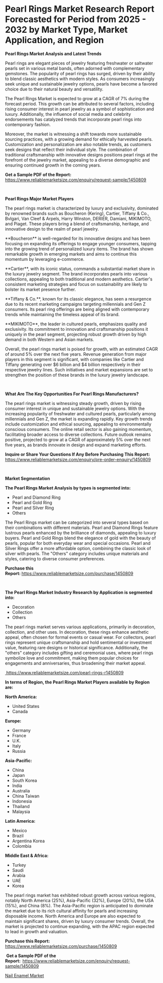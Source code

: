 <p><h1>Pearl Rings Market Research Report Forecasted for Period from 2025 -  2032 by Market Type, Market Application, and Region</h1></p><p><strong>Pearl Rings Market Analysis and Latest Trends</strong></p>
<p><p>Pearl rings are elegant pieces of jewelry featuring freshwater or saltwater pearls set in various metal bands, often adorned with complementary gemstones. The popularity of pearl rings has surged, driven by their ability to blend classic aesthetics with modern styles. As consumers increasingly seek unique and sustainable jewelry options, pearls have become a favored choice due to their natural beauty and versatility.</p><p>The Pearl Rings Market is expected to grow at a CAGR of 7% during the forecast period. This growth can be attributed to several factors, including rising consumer interest in pearl jewelry as a symbol of sophistication and luxury. Additionally, the influence of social media and celebrity endorsements has catalyzed trends that incorporate pearl rings into contemporary fashion.</p><p>Moreover, the market is witnessing a shift towards more sustainable sourcing practices, with a growing demand for ethically harvested pearls. Customization and personalization are also notable trends, as customers seek designs that reflect their individual style. The combination of traditional craftsmanship with innovative designs positions pearl rings at the forefront of the jewelry market, appealing to a diverse demographic and ensuring continued growth in the coming years.</p></p>
<p><strong>Get a Sample PDF of the Report:&nbsp;</strong> <a href="https://www.reliablemarketsize.com/enquiry/request-sample/1450809?utm_campaign=2363&utm_medium=2&utm_source=Github&utm_content=ia&utm_term=08022025&utm_id=pearl-rings">https://www.reliablemarketsize.com/enquiry/request-sample/1450809</a></p>
<p>&nbsp;</p>
<p><strong>Pearl Rings Major Market Players</strong></p>
<p><p>The pearl rings market is characterized by luxury and exclusivity, dominated by renowned brands such as Boucheron (Kering), Cartier, Tiffany & Co., Bvlgari, Van Cleef & Arpels, Harry Winston, DERIÉR, Damiani, MIKIMOTO, and Piaget. These players bring a blend of craftsmanship, heritage, and innovative design to the realm of pearl jewelry.</p><p>**Boucheron** is well-regarded for its innovative designs and has been focusing on expanding its offerings to engage younger consumers, tapping into the growing trend of personalized luxury items. The brand has shown remarkable growth in emerging markets and aims to continue this momentum by leveraging e-commerce.</p><p>**Cartier**, with its iconic status, commands a substantial market share in the luxury jewelry segment. The brand incorporates pearls into various collections, appealing to both traditional and modern aesthetics. Cartier's consistent marketing strategies and focus on sustainability are likely to bolster its market presence further.</p><p>**Tiffany & Co.**, known for its classic elegance, has seen a resurgence due to its recent marketing campaigns targeting millennials and Gen Z consumers. Its pearl ring offerings are being aligned with contemporary trends while maintaining the timeless appeal of its brand.</p><p>**MIKIMOTO**, the leader in cultured pearls, emphasizes quality and exclusivity. Its commitment to innovation and craftsmanship positions it uniquely in the pearl segment, projecting robust growth driven by high demand in both Western and Asian markets.</p><p>Overall, the pearl rings market is poised for growth, with an estimated CAGR of around 5% over the next five years. Revenue generation from major players in this segment is significant, with companies like Cartier and Tiffany generating over $6 billion and $4 billion respectively in their respective jewelry lines. Such initiatives and market expansions are set to strengthen the position of these brands in the luxury jewelry landscape.</p></p>
<p>&nbsp;</p>
<p><strong>What Are The Key Opportunities For Pearl Rings Manufacturers?</strong></p>
<p><p>The pearl rings market is witnessing steady growth, driven by rising consumer interest in unique and sustainable jewelry options. With the increasing popularity of freshwater and cultured pearls, particularly among millennials and Gen Z, the market is expanding rapidly. Key growth trends include customization and ethical sourcing, appealing to environmentally conscious consumers. The online retail sector is also gaining momentum, facilitating broader access to diverse collections. Future outlook remains positive, projected to grow at a CAGR of approximately 5% over the next five years, as brands innovate in design and expand marketing efforts.</p></p>
<p><strong>Inquire or Share Your Questions If Any Before Purchasing This Report:</strong> <a href="https://www.reliablemarketsize.com/enquiry/pre-order-enquiry/1450809?utm_campaign=2363&utm_medium=2&utm_source=Github&utm_content=ia&utm_term=08022025&utm_id=pearl-rings">https://www.reliablemarketsize.com/enquiry/pre-order-enquiry/1450809</a></p>
<p>&nbsp;</p>
<p><strong>Market Segmentation</strong></p>
<p><strong>The Pearl Rings Market Analysis by types is segmented into:</strong></p>
<p><ul><li>Pearl and Diamond Ring</li><li>Pearl and Gold Ring</li><li>Pearl and Silver Ring</li><li>Others</li></ul></p>
<p><p>The Pearl Rings market can be categorized into several types based on their combinations with different materials. Pearl and Diamond Rings feature lustrous pearls enhanced by the brilliance of diamonds, appealing to luxury buyers. Pearl and Gold Rings blend the elegance of gold with the beauty of pearls, popular for both everyday wear and special occasions. Pearl and Silver Rings offer a more affordable option, combining the classic look of silver with pearls. The "Others" category includes unique materials and styles, catering to diverse consumer preferences.</p></p>
<p><strong>Purchase this Report:&nbsp;</strong><a href="https://www.reliablemarketsize.com/purchase/1450809?utm_campaign=2363&utm_medium=2&utm_source=Github&utm_content=ia&utm_term=08022025&utm_id=pearl-rings">https://www.reliablemarketsize.com/purchase/1450809</a></p>
<p>&nbsp;</p>
<p><strong>The Pearl Rings Market Industry Research by Application is segmented into:</strong></p>
<p><ul><li>Decoration</li><li>Collection</li><li>Others</li></ul></p>
<p><p>The pearl rings market serves various applications, primarily in decoration, collection, and other uses. In decoration, these rings enhance aesthetic appeal, often chosen for formal events or casual wear. For collectors, pearl rings represent unique craftsmanship and hold sentimental or investment value, featuring rare designs or historical significance. Additionally, the "others" category includes gifting and ceremonial uses, where pearl rings symbolize love and commitment, making them popular choices for engagements and anniversaries, thus broadening their market appeal.</p></p>
<p><a href="https://www.reliablemarketsize.com/pearl-rings-r1450809?utm_campaign=2363&utm_medium=2&utm_source=Github&utm_content=ia&utm_term=08022025&utm_id=pearl-rings">&nbsp;https://www.reliablemarketsize.com/pearl-rings-r1450809</a></p>
<p><strong>In terms of Region, the Pearl Rings Market Players available by Region are:</strong></p>
<p>
    <p> <strong> North America: </strong>
        <ul>
            <li>United States</li>
            <li>Canada</li>
        </ul>
        </p> 
    <p> <strong> Europe: </strong>
        <ul>
            <li>Germany</li>
            <li>France</li>
            <li>U.K.</li>
            <li>Italy</li>
            <li>Russia</li>
        </ul>
        </p> 
    <p> <strong> Asia-Pacific: </strong>
        <ul>
            <li>China</li>
            <li>Japan</li>
            <li>South Korea</li>
            <li>India</li>
            <li>Australia</li>
            <li>China Taiwan</li>
            <li>Indonesia</li>
            <li>Thailand</li>
            <li>Malaysia</li>
        </ul>
        </p> 
    <p> <strong> Latin America: </strong>
        <ul>
            <li>Mexico</li>
            <li>Brazil</li>
            <li>Argentina Korea</li>
            <li>Colombia</li>
        </ul>
        </p> 
    <p> <strong> Middle East & Africa: </strong>
        <ul>
            <li>Turkey</li>
            <li>Saudi</li>
            <li>Arabia</li>
            <li>UAE</li>
            <li>Korea</li>
        </ul>
    </p>
    </p>
<p><p>The pearl rings market has exhibited robust growth across various regions, notably North America (25%), Asia-Pacific (32%), Europe (20%), the USA (15%), and China (8%). The Asia-Pacific region is anticipated to dominate the market due to its rich cultural affinity for pearls and increasing disposable income. North America and Europe are also expected to maintain significant shares, driven by luxury consumer trends. Overall, the market is projected to continue expanding, with the APAC region expected to lead in growth and valuation.</p></p>
<p><strong>Purchase this Report: </strong><a href="https://www.reliablemarketsize.com/purchase/1450809?utm_campaign=2363&utm_medium=2&utm_source=Github&utm_content=ia&utm_term=08022025&utm_id=pearl-rings">https://www.reliablemarketsize.com/purchase/1450809</a></p>
<p>&nbsp;<strong>Get a Sample PDF of the Report:&nbsp;&nbsp;</strong><a href="https://www.reliablemarketsize.com/enquiry/request-sample/1450809?utm_campaign=2363&utm_medium=2&utm_source=Github&utm_content=ia&utm_term=08022025&utm_id=pearl-rings">https://www.reliablemarketsize.com/enquiry/request-sample/1450809</a></p>
<p><strong></strong></p>
<p><p><a href="https://github.com/osbornrdaflalo/Market-Research-Report-List-1/blob/main/nail-enamel-market.md?utm_campaign=2363&utm_medium=2&utm_source=Github&utm_content=ia&utm_term=08022025&utm_id=pearl-rings">Nail Enamel Market</a></p></p>
